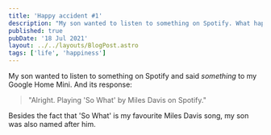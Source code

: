 ```yaml
---
title: 'Happy accident #1'
description: "My son wanted to listen to something on Spotify. What happened next will SHOCK you."
published: true
pubDate: '18 Jul 2021'
layout: ../../layouts/BlogPost.astro
tags: ['life', 'happiness']
---
```


My son wanted to listen to something on Spotify and said *something* to my Google Home Mini. And its response:

> "Alright. Playing 'So What' by Miles Davis on Spotify."

Besides the fact that 'So What' is my favourite Miles Davis song, my son was also named after him.